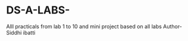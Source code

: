 # DS-A-LABS-
Alll practicals from lab 1 to 10 and mini project based on all labs
Author-Siddhi ibatti
